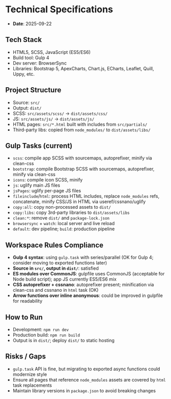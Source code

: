 # Technical Specifications

- **Date**: 2025-09-22

## Tech Stack
- HTML5, SCSS, JavaScript (ES5/ES6)
- Build tool: Gulp 4
- Dev server: BrowserSync
- Libraries: Bootstrap 5, ApexCharts, Chart.js, ECharts, Leaflet, Quill, Uppy, etc.

## Project Structure
- Source: `src/`
- Output: `dist/`
- SCSS: `src/assets/scss/` → `dist/assets/css/`
- JS: `src/assets/js/` → `dist/assets/js/`
- HTML pages: `src/*.html` built with includes from `src/partials/`
- Third-party libs: copied from `node_modules/` to `dist/assets/libs/`

## Gulp Tasks (current)
- `scss`: compile app SCSS with sourcemaps, autoprefixer, minify via clean-css
- `bootstrap`: compile Bootstrap SCSS with sourcemaps, autoprefixer, minify via clean-css
- `icons`: compile icon SCSS, minify
- `js`: uglify main JS files
- `jsPages`: uglify per-page JS files
- `fileinclude`/`html`: process HTML includes, replace `node_modules` refs, concatenate, minify CSS/JS in HTML via useref/cssnano/uglify
- `copy:all`: copy non-processed assets to `dist/`
- `copy:libs`: copy 3rd-party libraries to `dist/assets/libs`
- `clean:*`: remove `dist/` and `package-lock.json`
- `browsersync` + `watch`: local server and live reload
- `default`: dev pipeline; `build`: production pipeline

## Workspace Rules Compliance
- **Gulp 4 syntax**: using `gulp.task` with series/parallel (OK for Gulp 4; consider moving to exported functions later)
- **Source in `src/`, output in `dist/`**: satisfied
- **ES modules over CommonJS**: gulpfile uses CommonJS (acceptable for Node build script); app JS currently ES5/ES6 mix
- **CSS autoprefixer + cssnano**: autoprefixer present; minification via clean-css and cssnano in `html` task (OK)
- **Arrow functions over inline anonymous**: could be improved in gulpfile for readability

## How to Run
- Development: `npm run dev`
- Production build: `npm run build`
- Output is in `dist/`; deploy `dist/` to static hosting

## Risks / Gaps
- `gulp.task` API is fine, but migrating to exported async functions could modernize style
- Ensure all pages that reference `node_modules` assets are covered by `html` task replacements
- Maintain library versions in `package.json` to avoid breaking changes 